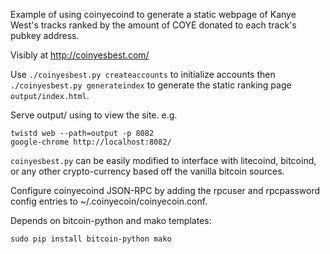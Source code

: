 Example of using coinyecoind to generate a static webpage
of Kanye West's tracks ranked by the amount of COYE donated
to each track's pubkey address.

Visibly at http://coinyesbest.com/

Use `./coinyesbest.py createaccounts` to initialize accounts then
`./coinyesbest.py generateindex` to generate the static ranking page
`output/index.html`.

Serve output/ using to view the site. e.g.

    twistd web --path=output -p 8082
    google-chrome http://localhost:8082/

`coinyesbest.py` can be easily modified to interface with litecoind, bitcoind,
or any other crypto-currency based off the vanilla bitcoin sources.

Configure coinyecoind JSON-RPC by adding the rpcuser and rpcpassword config
entries to ~/.coinyecoin/coinyecoin.conf.

Depends on bitcoin-python and mako templates:

    sudo pip install bitcoin-python mako

